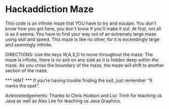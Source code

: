 # Hackaddiction Maze

This code is an infinite maze that YOU have to try and escape. You don't know how you got here, you don't know if you'll make it out. 
At first, not all is as it seems. You have to find your way out of an extremely large maze using skill and speed. This maze is like no other, for it is
exceedingly large and seemingly infinite. 

DIRECTIONS:
Use the keys W,A,S,D to move throughout the maze. The maze is infinite, there is no exit on any side as it is hidden deep within the maze. As you cross the
boundary of the maze, the maze will shift to another section of the maze. 
























*** HINT ***
If you’re having trouble finding the exit, just remember “X marks the spot”.

Acknowledgements: Thanks to Chris Hudson and Loc Trinh for teaching us Java as well as Alex Lee for teaching us Java Graphics.
